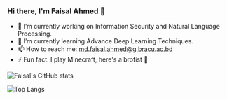 ### Hi there, I'm Faisal Ahmed 👋


- 🔭 I’m currently working on Information Security and Natural Language Processing.
- 🌱 I’m currently learning Advance Deep Learning Techniques. 
- 📫 How to reach me: md.faisal.ahmed@g.bracu.ac.bd
- ⚡ Fun fact: I play Minecraft, here's a brofist 👊

![Faisal's GitHub stats](https://github-readme-stats.vercel.app/api?username=cypher-07&show_icons=true)

![Top Langs](https://github-readme-stats.vercel.app/api/top-langs/?username=anuraghazra)
